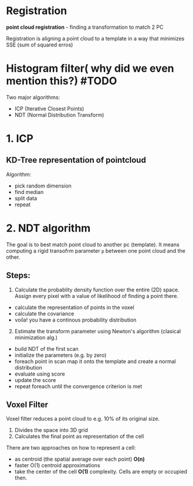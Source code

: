 # Registration

__point cloud registration__ - finding a transformation to match 2 PC

Registration is aligning a point cloud to a template in a way that minimizes SSE (sum of squared erros)

# Histogram filter( why did we even mention this?) #TODO

Two major algorithms:
- ICP (Iterative Closest Points)
- NDT (Normal Distribution Transform)


# 1. ICP 

## KD-Tree representation of pointcloud

Algorithm:
- pick random dimension
- find median
- split data
- repeat


# 2. NDT algorithm

The goal is to best match point cloud to another pc (template). It means computing a rigid transofrm parameter ```p``` between one point cloud and the other.

## Steps:

1. Calculate the probablity density function over the entire (2D) space. Assign every pixel with a value of likelihood of finding a point there.

- calculate the representation of points in the voxel
- calculate the covariance 
- voila! you have a continous probability distribution

2. Estimate the transform parameter using Newton's algorithm (clasical minimization alg.)

- build NDT of the first scan
- initialize the parameters (e.g. by zero)
- foreach point in scan map it onto the template and create a normal distribution
- evaluate using score
- update the score
- repeat foreach until the convergence criterion is met


## Voxel Filter

Voxel filter reduces a point cloud to e.g. 10% of its original size.

1. Divides the space into 3D grid
2. Calculates the final point as representation of the cell

There are two approaches on how to represent a cell:
- as centroid (the spatial average over each point) __O(n)__
- faster O(1) centroid approximations
- take the center of the cell  __O(1)__ complexity. Cells are empty or occupied then.

